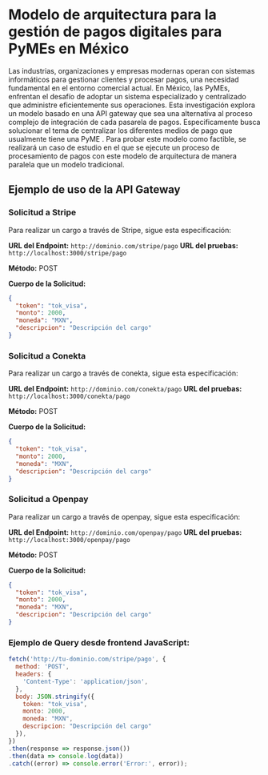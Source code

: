 # Modelo de arquitectura para la gestión de pagos digitales para PyMEs en México

Las industrias, organizaciones y empresas modernas operan con sistemas informáticos para gestionar clientes y procesar pagos, una necesidad fundamental en el entorno comercial actual. En México, las PyMEs, enfrentan el desafío de adoptar un sistema especializado y centralizado que administre eficientemente sus operaciones. Esta investigación explora un modelo basado en una API gateway que sea una alternativa al proceso complejo de integración de cada pasarela de pagos. Especificamente busca solucionar el tema de centralizar los diferentes medios de pago que usualmente tiene una PyME . Para probar este modelo como factible, se realizará un caso de estudio en el que se ejecute un proceso de procesamiento de pagos con este modelo de arquitectura de manera paralela que un modelo tradicional.

## Ejemplo de uso de la API Gateway

### Solicitud a Stripe

Para realizar un cargo a través de Stripe, sigue esta especificación:

**URL del Endpoint:** `http://dominio.com/stripe/pago`
**URL del pruebas:** `http://localhost:3000/stripe/pago`

**Método:** POST

**Cuerpo de la Solicitud:**

```json
{
  "token": "tok_visa",
  "monto": 2000,
  "moneda": "MXN",
  "descripcion": "Descripción del cargo"
}
```


### Solicitud a Conekta

Para realizar un cargo a través de conekta, sigue esta especificación:

**URL del Endpoint:** `http://dominio.com/conekta/pago`
**URL del pruebas:** `http://localhost:3000/conekta/pago`

**Método:** POST

**Cuerpo de la Solicitud:**

```json
{
  "token": "tok_visa",
  "monto": 2000,
  "moneda": "MXN",
  "descripcion": "Descripción del cargo"
}
```
### Solicitud a Openpay

Para realizar un cargo a través de openpay, sigue esta especificación:

**URL del Endpoint:** `http://dominio.com/openpay/pago`
**URL del pruebas:** `http://localhost:3000/openpay/pago`

**Método:** POST

**Cuerpo de la Solicitud:**

```json
{
  "token": "tok_visa",
  "monto": 2000,
  "moneda": "MXN",
  "descripcion": "Descripción del cargo"
}
```

### Ejemplo de Query desde frontend JavaScript:

```javascript
fetch('http://tu-dominio.com/stripe/pago', {
  method: 'POST',
  headers: {
    'Content-Type': 'application/json',
  },
  body: JSON.stringify({
    token: "tok_visa",
    monto: 2000,
    moneda: "MXN",
    descripcion: "Descripción del cargo"
  }),
})
.then(response => response.json())
.then(data => console.log(data))
.catch((error) => console.error('Error:', error));
```



